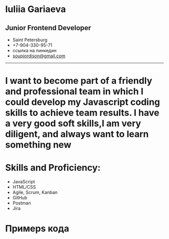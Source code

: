 # Iuliia Gariaeva
## Junior Frontend Developer
- Saint Petersburg
- +7-904-330-95-71
- ссылка на линкедин
- soupjordison@gmail.com
----
# I  want to become part of a friendly and professional team in which I could develop my Javascript coding skills to achieve team results. I have a very good soft skills,I am very diligent, and always want to learn something new
# Skills and Proficiency:
- JavaScript
-  HTML/CSS
-  Agile, Scrum, Kanban
-  GitHub
-  Postman
-  Jira
# Примерs кода 
